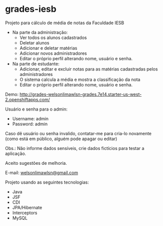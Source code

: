 # grades-iesb

Projeto para cálculo de média de notas da Faculdade IESB
 - Na parte da administração:
   - Ver todos os alunos cadastrados
   - Deletar alunos
   - Adicionar e deletar matérias
   - Adicionar novos administradores
   - Editar o próprio perfil alterando nome, usuário e senha.
 - Na parte de estudante:
   - Adicionar, editar e excluir notas para as matérias cadastradas pelos administradores
   - O sistema calcula a média e mostra a classificação da nota
   - Editar o próprio perfil alterando nome, usuário e senha.
   
Demo: http://grades-welsonlimawlsn-grades.7e14.starter-us-west-2.openshiftapps.com/

Usuário e senha para o admin:
 - Username: admin
 - Password: admin

Caso dê usuário ou senha invalido, contatar-me para cria-lo novamente (como está em público, alguém pode apagar ou editar)

Obs.: Não informe dados sensíveis, crie dados fictícios para testar a aplicação.

Aceito sugestões de melhoria.

E-mail: welsonlimawlsn@gmail.com

Projeto usando as seguintes tecnologias:
 - Java
 - JSF
 - CDI
 - JPA/Hibernate
 - Interceptors
 - MySQL
